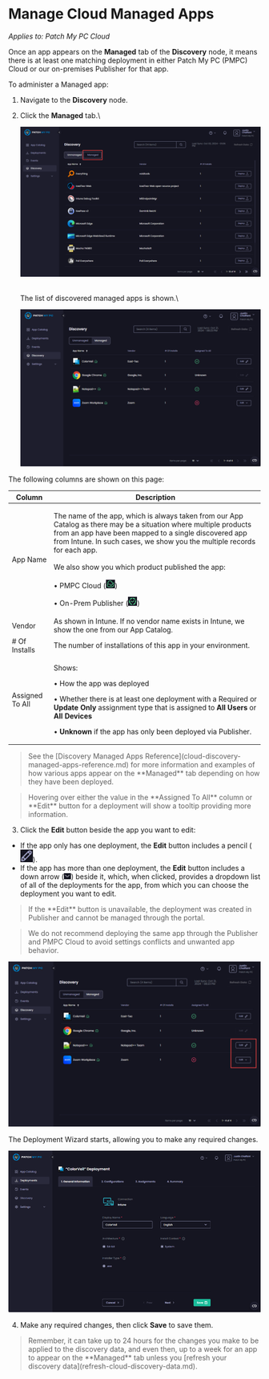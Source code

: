 # Manage Cloud Managed Apps

_Applies to: Patch My PC Cloud_

Once an app appears on the **Managed** tab of the **Discovery** node, it means there is at least one matching deployment in either Patch My PC (PMPC) Cloud or our on-premises Publisher for that app.

To administer a Managed app:

1. Navigate to the **Discovery** node.
2.  Click the **Managed** tab.\


    ![Clicking the "Managed" tab.](/_images/image-(397).png "Clicking the “Managed” tab.")

    \
    The list of discovered managed apps is shown.\


    !["Managed" tab](/_images/image-(2123).png "“Managed” tab")

The following columns are shown on this page:

| Column          | Description                                                                                                                                                                                                                                                                                                                                                                                                                                                                                  |
| --------------- | -------------------------------------------------------------------------------------------------------------------------------------------------------------------------------------------------------------------------------------------------------------------------------------------------------------------------------------------------------------------------------------------------------------------------------------------------------------------------------------------- |
| App Name        | <p>The name of the app, which is always taken from our App Catalog as there may be a situation where multiple products from an app have been mapped to a single discovered app from Intune. In such cases, we show you the multiple records for each app.<br><br>We also show you which product published the app:<br><br>• PMPC Cloud (![](/_images/image-(2124).png))</p><p>• On-Prem Publisher (![](/_images/image-(2125).png))</p> |
| Vendor          | As shown in Intune. If no vendor name exists in Intune, we show the one from our App Catalog.                                                                                                                                                                                                                                                                                                                                                                                                |
| # Of Installs   | The number of installations of this app in your environment.                                                                                                                                                                                                                                                                                                                                                                                                                                 |
| Assigned To All | <p>Shows:</p><p>• How the app was deployed</p><p>• Whether there is at least one deployment with a Required or <strong>Update Only</strong> assignment type that is assigned to <strong>All Users</strong> or <strong>All Devices</strong></p><p>• <strong>Unknown</strong> if the app has only been deployed via Publisher.</p>                                                                                                                                                             |

<blockquote class="wp-block-quote is-note">
<p>See the [Discovery Managed Apps Reference](cloud-discovery-managed-apps-reference.md) for more information and examples of how various apps appear on the **Managed** tab depending on how they have been deployed.</p>
</blockquote>

<blockquote class="wp-block-quote is-tip">
<p>Hovering over either the value in the **Assigned To All** column or **Edit** button for a deployment will show a tooltip providing more information.</p>
</blockquote>

3. Click the **Edit** button beside the app you want to edit:

* If the app only has one deployment, the **Edit** button includes a pencil (![](/_images/image-(528).png)).
* If the app has more than one deployment, the **Edit** button includes a down arrow (![](/_images/image-(529).png)) beside it, which, when clicked, provides a dropdown list of all of the deployments for the app, from which you can choose the deployment you want to edit.

<blockquote class="wp-block-quote is-note">
<p>If the **Edit** button is unavailable, the deployment was created in Publisher and cannot be managed through the portal.</p>
</blockquote>

<blockquote class="wp-block-quote is-important">
<p>We do not recommend deploying the same app through the Publisher and PMPC Cloud to avoid settings conflicts and unwanted app behavior.</p>
</blockquote>

![Different styles of the "Edit" button](/_images/image-(2126).png "Different styles of the “Edit” button")

The Deployment Wizard starts, allowing you to make any required changes.

![Deployment Wizard starting](/_images/image-(531).png "Deployment Wizard starting")

4. Make any required changes, then click **Save** to save them.

<blockquote class="wp-block-quote is-important">
<p>Remember, it can take up to 24 hours for the changes you make to be applied to the discovery data, and even then, up to a week for an app to appear on the **Managed** tab unless you [refresh your discovery data](refresh-cloud-discovery-data.md).</p>
</blockquote>